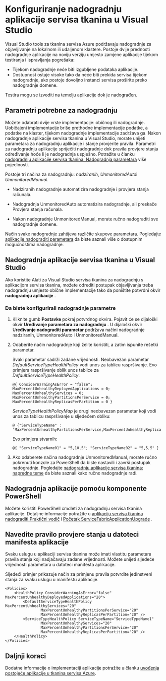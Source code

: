 <properties
   pageTitle="Konfiguriranje nadogradnju aplikacije servisa tkanina | Microsoft Azure"
   description="Saznajte kako konfigurirati postavke za nadogradnju s aplikacijom servisa tkanina pomoću Microsoft Visual Studio."
   services="service-fabric"
   documentationCenter="na"
   authors="cawaMS"
   manager="paulyuk"
   editor="tglee" />
<tags
   ms.service="service-fabric"
   ms.devlang="dotnet"
   ms.topic="article"
   ms.tgt_pltfrm="na"
   ms.workload="multiple"
   ms.date="07/29/2016"
   ms.author="cawa" />

# <a name="configure-the-upgrade-of-a-service-fabric-application-in-visual-studio"></a>Konfiguriranje nadogradnju aplikacije servisa tkanina u Visual Studio

Visual Studio tools za tkanina servisa Azure podržavaju nadogradnje za objavljivanje na lokalnom ili udaljenom klastere. Postoje dvije prednosti nadogradnje aplikacije na noviju verziju umjesto zamjene aplikacije tijekom testiranja i ispravljanja pogrešaka:

- Tijekom nadogradnje neće biti izgubljene podataka aplikacije.
- Dostupnost ostaje visoke tako da neće biti prekida servisa tijekom nadogradnje, ako postoje dovoljno instanci servisa proširite preko nadogradnje domene.

Testira mogu se izvoditi na temelju aplikacije dok je nadograđen.

## <a name="parameters-needed-to-upgrade"></a>Parametri potrebne za nadogradnju

Možete odabrati dvije vrste implementacije: običnog ili nadogradnje. Uobičajeni implementacije briše prethodne implementacije podatke, a podatke na klaster, tijekom nadogradnje implementacije zadržava ga. Nakon nadogradnje aplikacije servisa tkanina u Visual Studio, morate unijeti parametara za nadogradnju aplikacije i stanje provjerite pravila. Parametri za nadogradnju aplikacije spriječiti nadogradnje dok pravila provjere stanja određivanje hoće li je nadogradnja uspješno. Potražite u članku [nadogradnju aplikacije servisa tkanina: Nadogradnja parametara](service-fabric-application-upgrade-parameters.md) više pojedinosti.

Postoje tri načina za nadogradnju: *nadziranih*, *UnmonitoredAuto*i *UnmonitoredManual*.

  - Nadziranih nadogradnje automatizira nadogradnje i provjera stanja računala.

  - Nadogradnja UnmonitoredAuto automatizira nadogradnje, ali preskače Provjera stanja računala.

  - Nakon nadogradnje UnmonitoredManual, morate ručno nadograditi sve nadogradnje domene.

Način svake nadogradnje zahtijeva različite skupove parametara. Pogledajte [aplikacije nadograditi parametara](service-fabric-application-upgrade-parameters.md) da biste saznali više o dostupnim mogućnostima nadogradnje.

## <a name="upgrade-a-service-fabric-application-in-visual-studio"></a>Nadogradnja aplikacije servisa tkanina u Visual Studio

Ako koristite Alati za Visual Studio servisa tkanina za nadogradnju s aplikacijom servisa tkanina, možete odrediti postupak objavljivanja treba nadogradnju umjesto obične implementacije tako da poništite potvrdni okvir **nadogradnju aplikacije** .

### <a name="to-configure-the-upgrade-parameters"></a>Da biste konfigurirali nadogradnje parametre

1. Kliknite gumb **Postavke** pokraj potvrdnog okvira. Pojavit će se dijaloški okvir **Uređivanje parametara za nadogradnju** . U dijaloški okvir **Uređivanje nadograditi parametar** podržava načini nadogradnje nadziranih, UnmonitoredAuto i UnmonitoredManual.

2. Odaberite način nadogradnje koji želite koristiti, a zatim ispunite rešetki parametar.

    Svaki parametar sadrži zadane vrijednosti. Neobavezan parametar *DefaultServiceTypeHealthPolicy* vodi unos za tablicu raspršivanje. Evo primjera raspršivanje oblik unos tablice za *DefaultServiceTypeHealthPolicy*:

    ```
    @{ ConsiderWarningAsError = "false"; MaxPercentUnhealthyDeployedApplications = 0; MaxPercentUnhealthyServices = 0; MaxPercentUnhealthyPartitionsPerService = 0; MaxPercentUnhealthyReplicasPerPartition = 0 }
    ```

    *ServiceTypeHealthPolicyMap* je drugi neobavezan parametar koji vodi unos za tablicu raspršivanje u sljedećem obliku:

    ```    
    @ {"ServiceTypeName" : "MaxPercentUnhealthyPartitionsPerService,MaxPercentUnhealthyReplicasPerPartition,MaxPercentUnhealthyServices"}
    ```

    Evo primjera stvarnih:

    ```
    @{ "ServiceTypeName01" = "5,10,5"; "ServiceTypeName02" = "5,5,5" }
    ```

3. Ako odaberete načina nadogradnje UnmonitoredManual, morate ručno pokrenuti konzole za PowerShell da biste nastavili i završi postupak nadogradnje. Pogledajte [nadogradnju aplikacije servisa tkanina: napredne teme](service-fabric-application-upgrade-advanced.md) da biste saznali kako ručno nadogradnje radi.

## <a name="upgrade-an-application-by-using-powershell"></a>Nadogradnja aplikacije pomoću komponente PowerShell

Možete koristiti PowerShell cmdleti za nadogradnju servisa tkanina aplikacije. Detaljne informacije potražite u [aplikaciju servisa tkanina nadograditi Praktični vodič](service-fabric-application-upgrade-tutorial.md) i [Početak ServiceFabricApplicationUpgrade](https://msdn.microsoft.com/library/mt125975.aspx) .

## <a name="specify-a-health-check-policy-in-the-application-manifest-file"></a>Navedite pravilo provjere stanja u datoteci manifesta aplikacije

Svaku uslugu u aplikaciji servisa tkanina može imati vlastitu parametara pravila stanja koji nadjačavaju zadane vrijednosti. Možete unijeti sljedeće vrijednosti parametara u datoteci manifesta aplikacije.

Sljedeći primjer prikazuje način za primjenu pravila potvrdite jedinstveni stanja za svaku uslugu u manifestu aplikacije.

```
<Policies>
    <HealthPolicy ConsiderWarningAsError="false" MaxPercentUnhealthyDeployedApplications="20">
        <DefaultServiceTypeHealthPolicy MaxPercentUnhealthyServices="20"               
                MaxPercentUnhealthyPartitionsPerService="20"
                MaxPercentUnhealthyReplicasPerPartition="20" />
        <ServiceTypeHealthPolicy ServiceTypeName="ServiceTypeName1"
                MaxPercentUnhealthyServices="20"
                MaxPercentUnhealthyPartitionsPerService="20"
                MaxPercentUnhealthyReplicasPerPartition="20" />      
    </HealthPolicy>
</Policies>
```
## <a name="next-steps"></a>Daljnji koraci
Dodatne informacije o implementaciji aplikacije potražite u članku [uvođenja postojeće aplikacije u tkanina servisa Azure](service-fabric-deploy-existing-app.md).
